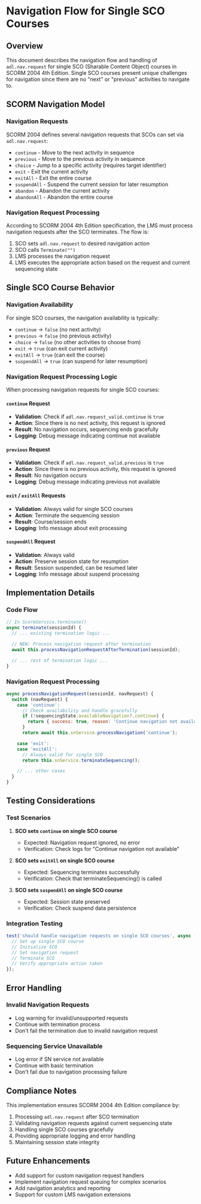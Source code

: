 # Navigation Flow for Single SCO Courses

## Overview

This document describes the navigation flow and handling of `adl.nav.request` for single SCO (Sharable Content Object) courses in SCORM 2004 4th Edition. Single SCO courses present unique challenges for navigation since there are no "next" or "previous" activities to navigate to.

## SCORM Navigation Model

### Navigation Requests

SCORM 2004 defines several navigation requests that SCOs can set via `adl.nav.request`:

- `continue` - Move to the next activity in sequence
- `previous` - Move to the previous activity in sequence
- `choice` - Jump to a specific activity (requires target identifier)
- `exit` - Exit the current activity
- `exitAll` - Exit the entire course
- `suspendAll` - Suspend the current session for later resumption
- `abandon` - Abandon the current activity
- `abandonAll` - Abandon the entire course

### Navigation Request Processing

According to SCORM 2004 4th Edition specification, the LMS must process navigation requests after the SCO terminates. The flow is:

1. SCO sets `adl.nav.request` to desired navigation action
2. SCO calls `Terminate("")`
3. LMS processes the navigation request
4. LMS executes the appropriate action based on the request and current sequencing state

## Single SCO Course Behavior

### Navigation Availability

For single SCO courses, the navigation availability is typically:

- `continue` → `false` (no next activity)
- `previous` → `false` (no previous activity)
- `choice` → `false` (no other activities to choose from)
- `exit` → `true` (can exit current activity)
- `exitAll` → `true` (can exit the course)
- `suspendAll` → `true` (can suspend for later resumption)

### Navigation Request Processing Logic

When processing navigation requests for single SCO courses:

#### `continue` Request
- **Validation**: Check if `adl.nav.request_valid.continue` is `true`
- **Action**: Since there is no next activity, this request is ignored
- **Result**: No navigation occurs, sequencing ends gracefully
- **Logging**: Debug message indicating continue not available

#### `previous` Request
- **Validation**: Check if `adl.nav.request_valid.previous` is `true`
- **Action**: Since there is no previous activity, this request is ignored
- **Result**: No navigation occurs
- **Logging**: Debug message indicating previous not available

#### `exit` / `exitAll` Requests
- **Validation**: Always valid for single SCO courses
- **Action**: Terminate the sequencing session
- **Result**: Course/session ends
- **Logging**: Info message about exit processing

#### `suspendAll` Request
- **Validation**: Always valid
- **Action**: Preserve session state for resumption
- **Result**: Session suspended, can be resumed later
- **Logging**: Info message about suspend processing

## Implementation Details

### Code Flow

```javascript
// In ScormService.terminate()
async terminate(sessionId) {
  // ... existing termination logic ...

  // NEW: Process navigation request after termination
  await this.processNavigationRequestAfterTermination(sessionId);

  // ... rest of termination logic ...
}
```

### Navigation Request Processing

```javascript
async processNavigationRequest(sessionId, navRequest) {
  switch (navRequest) {
    case 'continue':
      // Check availability and handle gracefully
      if (!sequencingState.availableNavigation?.continue) {
        return { success: true, reason: 'Continue navigation not available' };
      }
      return await this.snService.processNavigation('continue');

    case 'exit':
    case 'exitAll':
      // Always valid for single SCO
      return this.snService.terminateSequencing();

    // ... other cases
  }
}
```

## Testing Considerations

### Test Scenarios

1. **SCO sets `continue` on single SCO course**
   - Expected: Navigation request ignored, no error
   - Verification: Check logs for "Continue navigation not available"

2. **SCO sets `exitAll` on single SCO course**
   - Expected: Sequencing terminates successfully
   - Verification: Check that terminateSequencing() is called

3. **SCO sets `suspendAll` on single SCO course**
   - Expected: Session state preserved
   - Verification: Check suspend data persistence

### Integration Testing

```javascript
test('should handle navigation requests on single SCO courses', async () => {
  // Set up single SCO course
  // Initialize SCO
  // Set navigation request
  // Terminate SCO
  // Verify appropriate action taken
});
```

## Error Handling

### Invalid Navigation Requests
- Log warning for invalid/unsupported requests
- Continue with termination process
- Don't fail the termination due to invalid navigation request

### Sequencing Service Unavailable
- Log error if SN service not available
- Continue with basic termination
- Don't fail due to navigation processing failure

## Compliance Notes

This implementation ensures SCORM 2004 4th Edition compliance by:

1. Processing `adl.nav.request` after SCO termination
2. Validating navigation requests against current sequencing state
3. Handling single SCO courses gracefully
4. Providing appropriate logging and error handling
5. Maintaining session state integrity

## Future Enhancements

- Add support for custom navigation request handlers
- Implement navigation request queuing for complex scenarios
- Add navigation analytics and reporting
- Support for custom LMS navigation extensions